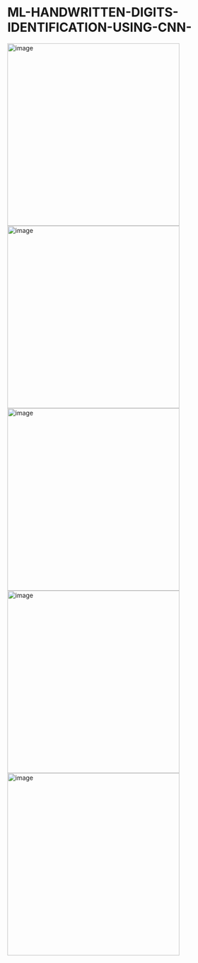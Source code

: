 # ML-HANDWRITTEN-DIGITS-IDENTIFICATION-USING-CNN-
<img width="389" height="411" alt="image" src="https://github.com/user-attachments/assets/37f4f089-f1dc-479e-9d67-aed79db0c5ca" />
<img width="389" height="411" alt="image" src="https://github.com/user-attachments/assets/0c6beb81-dd20-4bfe-b063-42912be7a0e8" />
<img width="389" height="411" alt="image" src="https://github.com/user-attachments/assets/523116b9-6e11-428b-82a0-301e27acc266" />
<img width="389" height="411" alt="image" src="https://github.com/user-attachments/assets/573e8626-973b-4271-b701-36c3882da839" />
<img width="389" height="411" alt="image" src="https://github.com/user-attachments/assets/4175aa70-72a9-434f-ac8d-a526c294d5de" />



